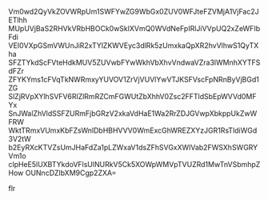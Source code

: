 Vm0wd2QyVkZOVWRpUm1SWFYwZG9WbGx0ZUV0WFJteFZVMjA1VjFac2JETlhh
MUpUVjBaS2RHVkVRbHBOCk0wSklXVmQ0WVdNeFpIRlJiVVpUQ2xZeWFIbFdi
VEI0VXpGSmVWUnJiR2xTYlZKWVEyc3dlRk5zUmxkaQpXR2hvVlhwS1QyTXha
SFZTYkdScFVteHdkMUV5ZUVwbFYwWkhVbXhvVndwaVZra3lWMnhXYTFSdFZr
ZFYKYms1cFVqTkNWRmxyYUVOV1ZrVjVUVlYwVTJKSFVscFpNRnByVjBGd1ZG
SlZjRVpXYlhSVFV6RlZlRmRZCmFGWUtZbXhhV0Zsc2FFTldSbEpWVVd0MFYx
SnJWalZhVldSSFZURmFjbGRzV2xkaVdHaE1Wa2RrZDJGVwpXbkppUkZwWFRW
WktTRmxVUmxKbFZsWnlDbHBHVVV0WmExcGhWREZXYzJGR1RsTldiWGd3V2tW
b2EyRXcKTVZsUmJHaFdZa1pLZWxaV1dsZFhSVGxXWlVab2FWSXhSWGRYVm1o
clpHeE5lUXBTYkdoVFlsUlNURkV5Ck5XOWpWMVpTVUZRd1MwTnVSbmhpZHow
OUNncDZlbXM9Cgp2ZXA=

flr